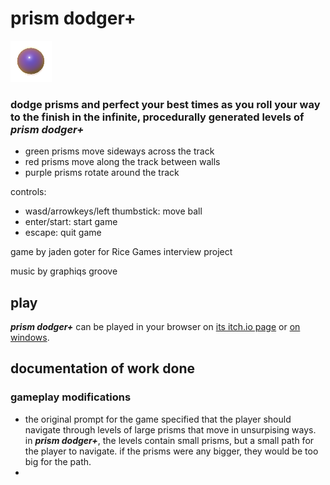 # prism dodger+ 
![prism dodger+ logo](Assets/Textures/Icon.png?raw=true "Title")
### dodge prisms and perfect your best times as you roll your way to the finish in the infinite, procedurally generated levels of ***prism dodger+***

- green prisms move sideways across the track
- red prisms move along the track between walls
- purple prisms rotate around the track

controls:
- wasd/arrowkeys/left thumbstick: move ball
- enter/start: start game
- escape: quit game

game by jaden goter for Rice Games interview project

music by graphiqs groove

## play
***prism dodger+*** can be played in your browser on [its itch.io page](https://picross.itch.io/prism-dodger-plus) or [on windows](Builds/Win/prism%20dodger%2B.zip).

## documentation of work done
### gameplay modifications
- the original prompt for the game specified that the player should navigate through levels of large prisms that move in unsurpising ways. in ***prism dodger+***, the levels contain small prisms, but a small path for the player to navigate. if the prisms were any bigger, they would be too big for the path.
- 
